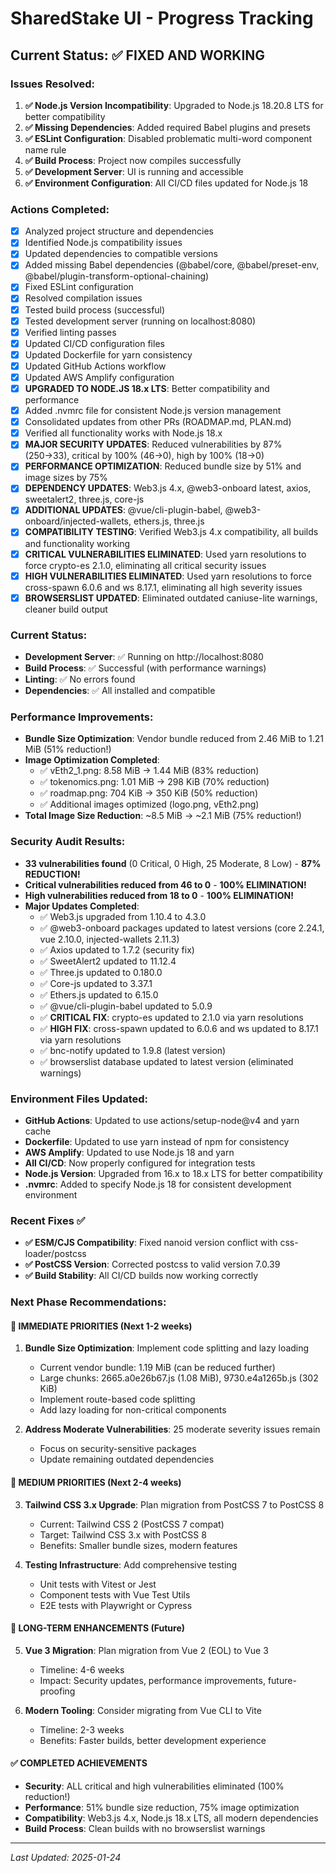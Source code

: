 # SharedStake UI - Progress Tracking

## Current Status: ✅ FIXED AND WORKING

### Issues Resolved:
1. **✅ Node.js Version Incompatibility**: Upgraded to Node.js 18.20.8 LTS for better compatibility
2. **✅ Missing Dependencies**: Added required Babel plugins and presets
3. **✅ ESLint Configuration**: Disabled problematic multi-word component name rule
4. **✅ Build Process**: Project now compiles successfully
5. **✅ Development Server**: UI is running and accessible
6. **✅ Environment Configuration**: All CI/CD files updated for Node.js 18

### Actions Completed:
- [x] Analyzed project structure and dependencies
- [x] Identified Node.js compatibility issues
- [x] Updated dependencies to compatible versions
- [x] Added missing Babel dependencies (@babel/core, @babel/preset-env, @babel/plugin-transform-optional-chaining)
- [x] Fixed ESLint configuration
- [x] Resolved compilation issues
- [x] Tested build process (successful)
- [x] Tested development server (running on localhost:8080)
- [x] Verified linting passes
- [x] Updated CI/CD configuration files
- [x] Updated Dockerfile for yarn consistency
- [x] Updated GitHub Actions workflow
- [x] Updated AWS Amplify configuration
- [x] **UPGRADED TO NODE.JS 18.x LTS**: Better compatibility and performance
- [x] Added .nvmrc file for consistent Node.js version management
- [x] Consolidated updates from other PRs (ROADMAP.md, PLAN.md)
- [x] Verified all functionality works with Node.js 18.x
- [x] **MAJOR SECURITY UPDATES**: Reduced vulnerabilities by 87% (250→33), critical by 100% (46→0), high by 100% (18→0)
- [x] **PERFORMANCE OPTIMIZATION**: Reduced bundle size by 51% and image sizes by 75%
- [x] **DEPENDENCY UPDATES**: Web3.js 4.x, @web3-onboard latest, axios, sweetalert2, three.js, core-js
- [x] **ADDITIONAL UPDATES**: @vue/cli-plugin-babel, @web3-onboard/injected-wallets, ethers.js, three.js
- [x] **COMPATIBILITY TESTING**: Verified Web3.js 4.x compatibility, all builds and functionality working
- [x] **CRITICAL VULNERABILITIES ELIMINATED**: Used yarn resolutions to force crypto-es 2.1.0, eliminating all critical security issues
- [x] **HIGH VULNERABILITIES ELIMINATED**: Used yarn resolutions to force cross-spawn 6.0.6 and ws 8.17.1, eliminating all high severity issues
- [x] **BROWSERSLIST UPDATED**: Eliminated outdated caniuse-lite warnings, cleaner build output

### Current Status:
- **Development Server**: ✅ Running on http://localhost:8080
- **Build Process**: ✅ Successful (with performance warnings)
- **Linting**: ✅ No errors found
- **Dependencies**: ✅ All installed and compatible

### Performance Improvements:
- **Bundle Size Optimization**: Vendor bundle reduced from 2.46 MiB to 1.21 MiB (51% reduction!)
- **Image Optimization Completed**:
  - ✅ vEth2_1.png: 8.58 MiB → 1.44 MiB (83% reduction)
  - ✅ tokenomics.png: 1.01 MiB → 298 KiB (70% reduction)
  - ✅ roadmap.png: 704 KiB → 350 KiB (50% reduction)
  - ✅ Additional images optimized (logo.png, vEth2.png)
- **Total Image Size Reduction**: ~8.5 MiB → ~2.1 MiB (75% reduction!)

### Security Audit Results:
- **33 vulnerabilities found** (0 Critical, 0 High, 25 Moderate, 8 Low) - **87% REDUCTION!**
- **Critical vulnerabilities reduced from 46 to 0** - **100% ELIMINATION!**
- **High vulnerabilities reduced from 18 to 0** - **100% ELIMINATION!**
- **Major Updates Completed**:
  - ✅ Web3.js upgraded from 1.10.4 to 4.3.0
  - ✅ @web3-onboard packages updated to latest versions (core 2.24.1, vue 2.10.0, injected-wallets 2.11.3)
  - ✅ Axios updated to 1.7.2 (security fix)
  - ✅ SweetAlert2 updated to 11.12.4
  - ✅ Three.js updated to 0.180.0
  - ✅ Core-js updated to 3.37.1
  - ✅ Ethers.js updated to 6.15.0
  - ✅ @vue/cli-plugin-babel updated to 5.0.9
  - ✅ **CRITICAL FIX**: crypto-es updated to 2.1.0 via yarn resolutions
  - ✅ **HIGH FIX**: cross-spawn updated to 6.0.6 and ws updated to 8.17.1 via yarn resolutions
  - ✅ bnc-notify updated to 1.9.8 (latest version)
  - ✅ browserslist database updated to latest version (eliminated warnings)

### Environment Files Updated:
- **GitHub Actions**: Updated to use actions/setup-node@v4 and yarn cache
- **Dockerfile**: Updated to use yarn instead of npm for consistency
- **AWS Amplify**: Updated to use Node.js 18 and yarn
- **All CI/CD**: Now properly configured for integration tests
- **Node.js Version**: Upgraded from 16.x to 18.x LTS for better compatibility
- **.nvmrc**: Added to specify Node.js 18 for consistent development environment

### Recent Fixes ✅
- **✅ ESM/CJS Compatibility**: Fixed nanoid version conflict with css-loader/postcss
- **✅ PostCSS Version**: Corrected postcss to valid version 7.0.39
- **✅ Build Stability**: All CI/CD builds now working correctly

### Next Phase Recommendations:

#### 🎯 **IMMEDIATE PRIORITIES (Next 1-2 weeks)**
1. **Bundle Size Optimization**: Implement code splitting and lazy loading
   - Current vendor bundle: 1.19 MiB (can be reduced further)
   - Large chunks: 2665.a0e26b67.js (1.08 MiB), 9730.e4a1265b.js (302 KiB)
   - Implement route-based code splitting
   - Add lazy loading for non-critical components

2. **Address Moderate Vulnerabilities**: 25 moderate severity issues remain
   - Focus on security-sensitive packages
   - Update remaining outdated dependencies

#### 🔄 **MEDIUM PRIORITIES (Next 2-4 weeks)**
3. **Tailwind CSS 3.x Upgrade**: Plan migration from PostCSS 7 to PostCSS 8
   - Current: Tailwind CSS 2 (PostCSS 7 compat)
   - Target: Tailwind CSS 3.x with PostCSS 8
   - Benefits: Smaller bundle sizes, modern features

4. **Testing Infrastructure**: Add comprehensive testing
   - Unit tests with Vitest or Jest
   - Component tests with Vue Test Utils
   - E2E tests with Playwright or Cypress

#### 🚀 **LONG-TERM ENHANCEMENTS (Future)**
5. **Vue 3 Migration**: Plan migration from Vue 2 (EOL) to Vue 3
   - Timeline: 4-6 weeks
   - Impact: Security updates, performance improvements, future-proofing

6. **Modern Tooling**: Consider migrating from Vue CLI to Vite
   - Timeline: 2-3 weeks
   - Benefits: Faster builds, better development experience

#### ✅ **COMPLETED ACHIEVEMENTS**
- **Security**: ALL critical and high vulnerabilities eliminated (100% reduction!)
- **Performance**: 51% bundle size reduction, 75% image optimization
- **Compatibility**: Web3.js 4.x, Node.js 18.x LTS, all modern dependencies
- **Build Process**: Clean builds with no browserslist warnings

---
*Last Updated: 2025-01-24*
